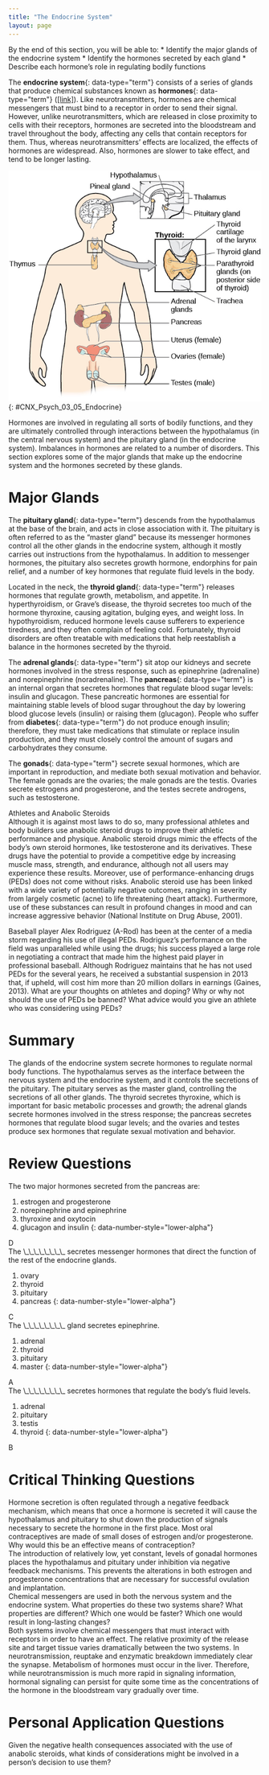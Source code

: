 ```yaml
---
title: "The Endocrine System"
layout: page
---
```



<div data-type="abstract" markdown="1">
By the end of this section, you will be able to:
* Identify the major glands of the endocrine system
* Identify the hormones secreted by each gland
* Describe each hormone’s role in regulating bodily functions

</div>

The **endocrine system**{: data-type="term"} consists of a series of glands that produce chemical substances known as **hormones**{: data-type="term"} ([\[link\]](#CNX_Psych_03_05_Endocrine)). Like neurotransmitters, hormones are chemical messengers that must bind to a receptor in order to send their signal. However, unlike neurotransmitters, which are released in close proximity to cells with their receptors, hormones are secreted into the bloodstream and travel throughout the body, affecting any cells that contain receptors for them. Thus, whereas neurotransmitters’ effects are localized, the effects of hormones are widespread. Also, hormones are slower to take effect, and tend to be longer lasting.

![A diagram of the human body illustrates the locations of the thymus, several parts within the brain (pineal gland, hypothalamus, thalamus, pituitary gland), several parts within the thyroid (cartilage, thyroid gland, parathyroid glands, trachea), the adrenal glands, pancreas, uterus, ovaries, and testes.](../resources/CNX_Psych_03_05_Endocrine.jpg "The major glands of the endocrine system are shown."){: #CNX_Psych_03_05_Endocrine}

Hormones are involved in regulating all sorts of bodily functions, and they are ultimately controlled through interactions between the hypothalamus (in the central nervous system) and the pituitary gland (in the endocrine system). Imbalances in hormones are related to a number of disorders. This section explores some of the major glands that make up the endocrine system and the hormones secreted by these glands.

# Major Glands

The **pituitary gland**{: data-type="term"} descends from the hypothalamus at the base of the brain, and acts in close association with it. The pituitary is often referred to as the “master gland” because its messenger hormones control all the other glands in the endocrine system, although it mostly carries out instructions from the hypothalamus. In addition to messenger hormones, the pituitary also secretes growth hormone, endorphins for pain relief, and a number of key hormones that regulate fluid levels in the body.

Located in the neck, the **thyroid gland**{: data-type="term"} releases hormones that regulate growth, metabolism, and appetite. In hyperthyroidism, or Grave’s disease, the thyroid secretes too much of the hormone thyroxine, causing agitation, bulging eyes, and weight loss. In hypothyroidism, reduced hormone levels cause sufferers to experience tiredness, and they often complain of feeling cold. Fortunately, thyroid disorders are often treatable with medications that help reestablish a balance in the hormones secreted by the thyroid.

The **adrenal glands**{: data-type="term"} sit atop our kidneys and secrete hormones involved in the stress response, such as epinephrine (adrenaline) and norepinephrine (noradrenaline). The **pancreas**{: data-type="term"} is an internal organ that secretes hormones that regulate blood sugar levels: insulin and glucagon. These pancreatic hormones are essential for maintaining stable levels of blood sugar throughout the day by lowering blood glucose levels (insulin) or raising them (glucagon). People who suffer from **diabetes**{: data-type="term"} do not produce enough insulin; therefore, they must take medications that stimulate or replace insulin production, and they must closely control the amount of sugars and carbohydrates they consume.

The **gonads**{: data-type="term"} secrete sexual hormones, which are important in reproduction, and mediate both sexual motivation and behavior. The female gonads are the ovaries; the male gonads are the testis. Ovaries secrete estrogens and progesterone, and the testes secrete androgens, such as testosterone.

<div data-type="note" class="psychology dig-deeper" data-label="Dig Deeper" markdown="1">
<div data-type="title">
Athletes and Anabolic Steroids
</div>
Although it is against most laws to do so, many professional athletes and body builders use anabolic steroid drugs to improve their athletic performance and physique. Anabolic steroid drugs mimic the effects of the body’s own steroid hormones, like testosterone and its derivatives. These drugs have the potential to provide a competitive edge by increasing muscle mass, strength, and endurance, although not all users may experience these results. Moreover, use of performance-enhancing drugs (PEDs) does not come without risks. Anabolic steroid use has been linked with a wide variety of potentially negative outcomes, ranging in severity from largely cosmetic (acne) to life threatening (heart attack). Furthermore, use of these substances can result in profound changes in mood and can increase aggressive behavior (National Institute on Drug Abuse, 2001).

Baseball player Alex Rodriguez (A-Rod) has been at the center of a media storm regarding his use of illegal PEDs. Rodriguez’s performance on the field was unparalleled while using the drugs; his success played a large role in negotiating a contract that made him the highest paid player in professional baseball. Although Rodriguez maintains that he has not used PEDs for the several years, he received a substantial suspension in 2013 that, if upheld, will cost him more than 20 million dollars in earnings (Gaines, 2013). What are your thoughts on athletes and doping? Why or why not should the use of PEDs be banned? What advice would you give an athlete who was considering using PEDs?

</div>

# Summary

The glands of the endocrine system secrete hormones to regulate normal body functions. The hypothalamus serves as the interface between the nervous system and the endocrine system, and it controls the secretions of the pituitary. The pituitary serves as the master gland, controlling the secretions of all other glands. The thyroid secretes thyroxine, which is important for basic metabolic processes and growth; the adrenal glands secrete hormones involved in the stress response; the pancreas secretes hormones that regulate blood sugar levels; and the ovaries and testes produce sex hormones that regulate sexual motivation and behavior.

# Review Questions

<div data-type="exercise">
<div data-type="problem" markdown="1">
The two major hormones secreted from the pancreas are:

1.  estrogen and progesterone
2.  norepinephrine and epinephrine
3.  thyroxine and oxytocin
4.  glucagon and insulin
{: data-number-style="lower-alpha"}

</div>
<div data-type="solution" markdown="1">
D

</div>
</div>

<div data-type="exercise">
<div data-type="problem" markdown="1">
The \_\_\_\_\_\_\_\_ secretes messenger hormones that direct the function of the rest of the endocrine glands.

1.  ovary
2.  thyroid
3.  pituitary
4.  pancreas
{: data-number-style="lower-alpha"}

</div>
<div data-type="solution" markdown="1">
C

</div>
</div>

<div data-type="exercise">
<div data-type="problem" markdown="1">
The \_\_\_\_\_\_\_\_ gland secretes epinephrine.

1.  adrenal
2.  thyroid
3.  pituitary
4.  master
{: data-number-style="lower-alpha"}

</div>
<div data-type="solution" markdown="1">
A

</div>
</div>

<div data-type="exercise">
<div data-type="problem" markdown="1">
The \_\_\_\_\_\_\_\_ secretes hormones that regulate the body’s fluid levels.

1.  adrenal
2.  pituitary
3.  testis
4.  thyroid
{: data-number-style="lower-alpha"}

</div>
<div data-type="solution" markdown="1">
B

</div>
</div>

# Critical Thinking Questions

<div data-type="exercise">
<div data-type="problem" markdown="1">
Hormone secretion is often regulated through a negative feedback mechanism, which means that once a hormone is secreted it will cause the hypothalamus and pituitary to shut down the production of signals necessary to secrete the hormone in the first place. Most oral contraceptives are made of small doses of estrogen and/or progesterone. Why would this be an effective means of contraception?

</div>
<div data-type="solution" markdown="1">
The introduction of relatively low, yet constant, levels of gonadal hormones places the hypothalamus and pituitary under inhibition via negative feedback mechanisms. This prevents the alterations in both estrogen and progesterone concentrations that are necessary for successful ovulation and implantation.

</div>
</div>

<div data-type="exercise">
<div data-type="problem" markdown="1">
Chemical messengers are used in both the nervous system and the endocrine system. What properties do these two systems share? What properties are different? Which one would be faster? Which one would result in long-lasting changes?

</div>
<div data-type="solution" markdown="1">
Both systems involve chemical messengers that must interact with receptors in order to have an effect. The relative proximity of the release site and target tissue varies dramatically between the two systems. In neurotransmission, reuptake and enzymatic breakdown immediately clear the synapse. Metabolism of hormones must occur in the liver. Therefore, while neurotransmission is much more rapid in signaling information, hormonal signaling can persist for quite some time as the concentrations of the hormone in the bloodstream vary gradually over time.

</div>
</div>

# Personal Application Questions

<div data-type="exercise">
<div data-type="problem" markdown="1">
Given the negative health consequences associated with the use of anabolic steroids, what kinds of considerations might be involved in a person’s decision to use them?

</div>
</div>

